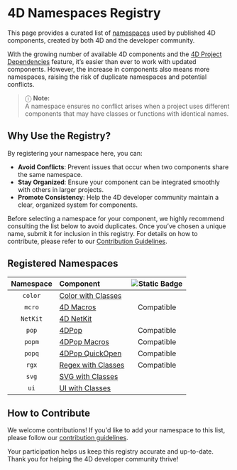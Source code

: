 # 4D Namespaces Registry

This page provides a curated list of [namespaces](https://developer.4d.com/docs/Extensions/develop-components#declaring-the-component-namespace) used by published 4D components, created by both 4D and the developer community.

With the growing number of available 4D components and the [4D Project Dependencies](https://github.com/4d/4D-namespaces-registry/blob/main/README.md) feature, it’s easier than ever to work with updated components. However, the increase in components also means more namespaces, raising the risk of duplicate namespaces and potential conflicts.

> ⓘ **Note:**  
> A namespace ensures no conflict arises when a project uses different components that may have classes or functions with identical names.

## Why Use the Registry?

By registering your namespace here, you can:

- **Avoid Conflicts**: Prevent issues that occur when two components share the same namespace.
- **Stay Organized**: Ensure your component can be integrated smoothly with others in larger projects.
- **Promote Consistency**: Help the 4D developer community maintain a clear, organized system for components.

Before selecting a namespace for your component, we highly recommend consulting the list below to avoid duplicates. Once you’ve chosen a unique name, submit it for inclusion in this registry. For details on how to contribute, please refer to our [Contribution Guidelines](contributing.md).

## Registered Namespaces

| Namespace | Component | ![Static Badge](https://img.shields.io/badge/Project%20Dependencies-blue?logo=4d&link=https%3A%2F%2Fdeveloper.4d.com%2Fdocs%2FProject%2Fcomponents%2F%23loading-components) |
| :-------: | :-------- | :------------------: |
| `color`   | [Color with Classes](https://github.com/vdelachaux/Color-with-Classes) |
| `mcro`    | [4D Macros](https://github.com/4d/4D-Macros) | Compatible |
| `NetKit`  | [4D NetKit](https://github.com/4d/4D-NetKit) |
| `pop`     | [4DPop](https://github.com/vdelachaux/4DPop) | Compatible |
| `popm`    | [4DPop Macros](https://github.com/vdelachaux/4DPop-Macros) | Compatible |
| `popq`    | [4DPop QuickOpen](https://github.com/vdelachaux/4DPop-QuickOpen) | Compatible |
| `rgx`     | [Regex with Classes](https://github.com/vdelachaux/Regex-with-Classes) | Compatible |
| `svg`     | [SVG with Classes](https://github.com/vdelachaux/SVG-with-Classes) |
| `ui`      | [UI with Classes](https://github.com/vdelachaux/UI-with-Classes) |


## How to Contribute

We welcome contributions! If you'd like to add your namespace to this list, please follow our [contribution guidelines](contributing.md).

Your participation helps us keep this registry accurate and up-to-date. Thank you for helping the 4D developer community thrive!


